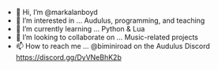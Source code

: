 - 👋 Hi, I’m @markalanboyd
- 👀 I’m interested in ... Audulus, programming, and teaching
- 🌱 I’m currently learning ... Python & Lua
- 💞️ I’m looking to collaborate on ... Music-related projects
- 📫 How to reach me ... @biminiroad on the Audulus Discord https://discord.gg/DyVNeBhK2b

<!---
markalanboyd/markalanboyd is a ✨ special ✨ repository because its `README.md` (this file) appears on your GitHub profile.
You can click the Preview link to take a look at your changes.
--->
